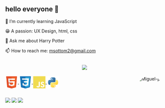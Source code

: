 ## hello everyone 👋


🌱 I’m currently learning JavaScript<br>

😁 A passion: UX Design, html, css<br>

🧐 Ask me about Harry Potter<br>

📫 How to reach me: msottom2@gmail.com<br><br>

<div align="center">
  <a href="https://github.com/miguelbrazz">
  <img height="160em" src="https://github-readme-stats.vercel.app/api/top-langs/?username=miguelbrazz&layout=compact&langs_count=7&theme=tokyonight"/>
</div>

<div style="display: inline_block"><br>
  <img align="center" alt="Miguel-HTML" height="40" width="40" src="https://raw.githubusercontent.com/devicons/devicon/master/icons/html5/html5-original.svg">
  <img align="center" alt="Miguel-CSS" height="40" width="40" src="https://raw.githubusercontent.com/devicons/devicon/master/icons/css3/css3-original.svg">
  <img align="center" alt="Miguel-Js" height="40" width="40" src="https://raw.githubusercontent.com/devicons/devicon/master/icons/javascript/javascript-plain.svg">
  <img align="center" alt="Miguel-Python" height="40" width="40" src="https://raw.githubusercontent.com/devicons/devicon/master/icons/python/python-original.svg">
  <img align="right" alt="Miguel-pic" height="150" style="border-radius:50px;" src="https://media.discordapp.net/attachments/1002709847940276256/1002719181172645968/baixados_2.jpg?width=436&height=408">
</div>

  ##

<div>
  <a href="https://www.instagram.com/miguelbrazz/" target="_blank"><img src="https://img.shields.io/badge/-Instagram-%23E4405F?style=for-the-badge&logo=instagram&logoColor=white" target="_blank"></a> 
  <a href = "mailto:msottom2@gmail.com"><img src="https://img.shields.io/badge/Gmail-D14836?style=for-the-badge&logo=gmail&logoColor=white"></a>
  <a href="https://www.linkedin.com/in/miguelfbraz/" target="_blank"><img src="https://img.shields.io/badge/-LinkedIn-%230077B5?style=for-the-badge&logo=linkedin&logoColor=white" target="_blank"></a>
  </div>




